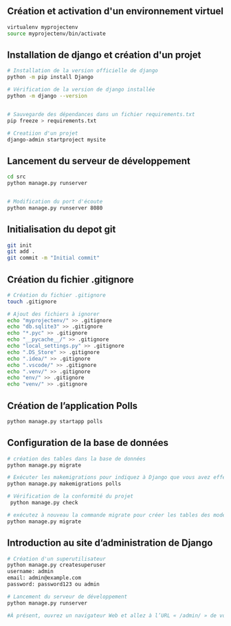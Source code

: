 


## Création et activation d'un environnement virtuel
```bash
virtualenv myprojectenv
source myprojectenv/bin/activate
```




## Installation de django et création d'un projet
```bash
# Installation de la version officielle de django
python -m pip install Django

# Vérification de la version de django installée
python -m django --version


# Sauvegarde des dépendances dans un fichier requirements.txt
pip freeze > requirements.txt

# Creatiion d'un projet
django-admin startproject mysite
```


## Lancement du serveur de développement
```bash
cd src 
python manage.py runserver


# Modification du port d'écoute
python manage.py runserver 8080
```

## Initialisation du depot git
```bash
git init
git add .
git commit -m "Initial commit"
```

## Création du fichier .gitignore
```bash
# Création du fichier .gitignore
touch .gitignore

# Ajout des fichiers à ignorer
echo "myprojectenv/" >> .gitignore
echo "db.sqlite3" >> .gitignore
echo "*.pyc" >> .gitignore
echo "__pycache__/" >> .gitignore
echo "local_settings.py" >> .gitignore
echo ".DS_Store" >> .gitignore
echo ".idea/" >> .gitignore
echo ".vscode/" >> .gitignore
echo ".venv/" >> .gitignore
echo "env/" >> .gitignore
echo "venv/" >> .gitignore
```


## Création de l’application Polls
```bash
python manage.py startapp polls
```


## Configuration de la base de données
```bash
# création des tables dans la base de données
python manage.py migrate

# Exécuter les makemigrations pour indiquez à Django que vous avez effectué des changements aux modèles
python manage.py makemigrations polls

# Vérification de la conformité du projet
 python manage.py check

# exécutez à nouveau la commande migrate pour créer les tables des modèles dans votre base de données
python manage.py migrate
``` 

## Introduction au site d’administration de Django
```bash
# Création d'un superutilisateur
python manage.py createsuperuser
username: admin
email: admin@example.com
password: password123 ou admin

# Lancement du serveur de développement
python manage.py runserver

#À présent, ouvrez un navigateur Web et allez à l’URL « /admin/ » de votre domaine local – par exemple, http://127.0.0.1:8000/admin/
```